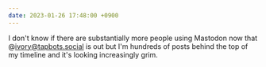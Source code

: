 ```yaml
---
date: 2023-01-26 17:48:00 +0900
---
```


I don't know if there are substantially more people using Mastodon now that @ivory@tapbots.social is out but I'm hundreds of posts behind the top of my timeline and it's looking increasingly grim.
